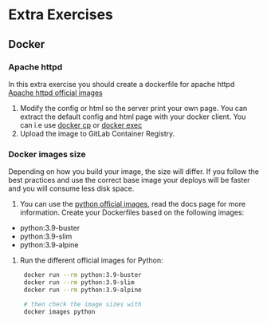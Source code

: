 # Extra Exercises

## Docker

### Apache httpd

In this extra exercise you should create a dockerfile for apache httpd [Apache httpd official images](https://hub.docker.com/_/httpd)

1. Modify the config or html so the server print your own page. You can extract the default config and html page with your docker client. You can i.e use [docker cp](https://docs.docker.com/engine/reference/commandline/cp/) or [docker exec](https://docs.docker.com/engine/reference/commandline/exec/)
2. Upload the image to GitLab Container Registry.

### Docker images size

Depending on how you build your image, the size will differ. If you follow the best practices and use the correct base image your deploys will be faster and you will consume less disk space.

1. You can use the [python official images](https://hub.docker.com/_/python), read the docs page for more information. Create your Dockerfiles based on the following images:

- python:3.9-buster
- python:3.9-slim
- python:3.9-alpine

1. Run the different official images for Python:

   ```bash
    docker run --rm python:3.9-buster
    docker run --rm python:3.9-slim
    docker run --rm python:3.9-alpine

    # then check the image sizes with
    docker images python
    ```
